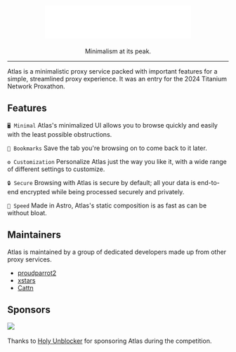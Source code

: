 <div align="center">
  <img src="./public/wordmark.svg" height="75" /> <br /> <br>
  Minimalism at its peak.
</div>

<hr />

Atlas is a minimalistic proxy service packed with important features for a simple, streamlined proxy experience. It was an entry for the 2024 Titanium Network Proxathon.

## Features

`🖥️ Minimal` Atlas's minimalized UI allows you to browse quickly and easily with the least possible obstructions.

`🔖 Bookmarks` Save the tab you're browsing on to come back to it later.

`⚙️ Customization` Personalize Atlas just the way you like it, with a wide range of different settings to customize.

`🔒 Secure` Browsing with Atlas is secure by default; all your data is end-to-end encrypted while being processed securely and privately.

`💨 Speed` Made in Astro, Atlas's static composition is as fast as can be without bloat.

## Maintainers

Atlas is maintained by a group of dedicated developers made up from other proxy services.

- [proudparrot2](https://github.com/proudparrot2)
- [xstars](https://github.com/Notplayingallday383)
- [Cattn](https://github.com/cattn)

## Sponsors

<img src="https://avatars.githubusercontent.com/u/107224030" height="100" /> 

Thanks to [Holy Unblocker](https://holyubofficial.net) for sponsoring Atlas during the competition.
